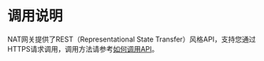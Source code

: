 # 调用说明<a name="nat_api_0049"></a>

NAT网关提供了REST（Representational State Transfer）风格API，支持您通过HTTPS请求调用，调用方法请参考[如何调用API](如何调用API.md)。

